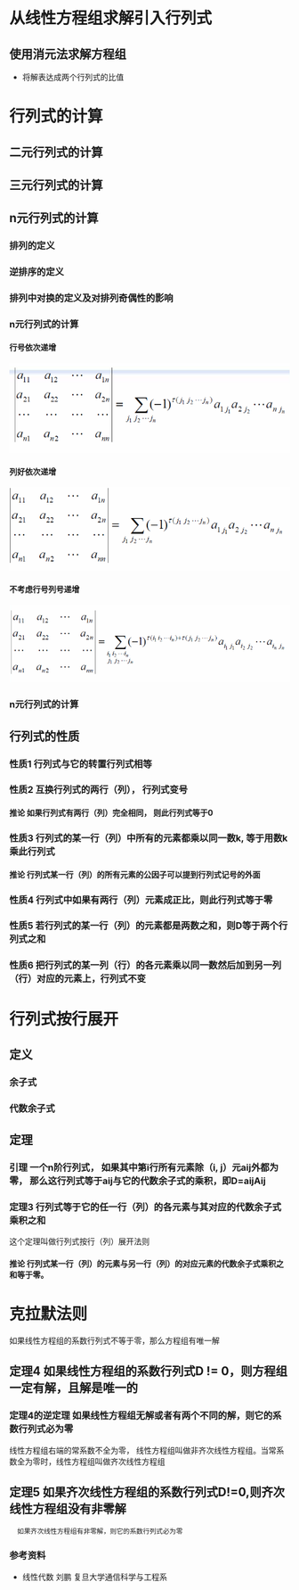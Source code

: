 # 从线性方程组求解引入行列式
## 使用消元法求解方程组
  * 将解表达成两个行列式的比值
   
# 行列式的计算
## 二元行列式的计算
## 三元行列式的计算
## n元行列式的计算
### 排列的定义
### 逆排序的定义
### 排列中对换的定义及对排列奇偶性的影响
### n元行列式的计算
#### 行号依次递增
![Det](detRow.png)
#### 列好依次递增
![Det](detCol.png)
#### 不考虑行号列号递增
![Det](det.png)
### n元行列式的计算

## 行列式的性质
### 性质1 行列式与它的转置行列式相等
### 性质2 互换行列式的两行（列）， 行列式变号
#### 推论 如果行列式有两行（列）完全相同， 则此行列式等于0
### 性质3 行列式的某一行（列）中所有的元素都乘以同一数k, 等于用数k乘此行列式
#### 推论 行列式某一行（列）的所有元素的公因子可以提到行列式记号的外面
### 性质4 行列式中如果有两行（列）元素成正比，则此行列式等于零
### 性质5 若行列式的某一行（列）的元素都是两数之和，则D等于两个行列式之和
### 性质6 把行列式的某一列（行）的各元素乘以同一数然后加到另一列（行）对应的元素上，行列式不变

# 行列式按行展开
## 定义
### 余子式
### 代数余子式
## 定理
### 引理 一个n阶行列式， 如果其中第i行所有元素除（i, j）元aij外都为零， 那么这行列式等于aij与它的代数余子式的乘积，即D=aijAij
### 定理3 行列式等于它的任一行（列）的各元素与其对应的代数余子式乘积之和
这个定理叫做行列式按行（列）展开法则
#### 推论 行列式某一行（列）的元素与另一行（列）的对应元素的代数余子式乘积之和等于零。

# 克拉默法则
如果线性方程组的系数行列式不等于零，那么方程组有唯一解

## 定理4 如果线性方程组的系数行列式D != 0，则方程组一定有解，且解是唯一的

### 定理4的逆定理 如果线性方程组无解或者有两个不同的解，则它的系数行列式必为零
线性方程组右端的常系数不全为零， 线性方程组叫做非齐次线性方程组。当常系数全为零时，线性方程组叫做齐次线性方程组

## 定理5 如果齐次线性方程组的系数行列式D!=0,则齐次线性方程组没有非零解
      如果齐次线性方程组有非零解，则它的系数行列式必为零


### 参考资料
 * 线性代数 刘鹏 复旦大学通信科学与工程系
